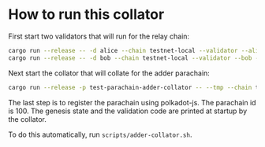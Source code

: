 # How to run this collator

First start two validators that will run for the relay chain:

```sh
cargo run --release -- -d alice --chain testnet-local --validator --alice --port 50551
cargo run --release -- -d bob --chain testnet-local --validator --bob --port 50552
```

Next start the collator that will collate for the adder parachain:

```sh
cargo run --release -p test-parachain-adder-collator -- --tmp --chain testnet-local --port 50553
```

The last step is to register the parachain using polkadot-js. The parachain id is
100. The genesis state and the validation code are printed at startup by the collator.

To do this automatically, run `scripts/adder-collator.sh`.
